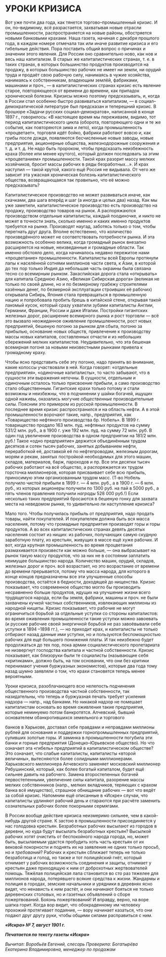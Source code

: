 # УРОКИ КРИЗИСА

Вот уже почти два года, как тянется торгово–промышленный кризис. И он, по–видимому, всё разрастается, захватывая новые отрасли промышленности, распространяется на новые районы, обостряется новыми банковыми крахами. Наша газета, начиная с декабря прошлого года, в каждом номере отмечала так или иначе развитие кризиса и его гибельные действия. Пора поставить общий вопрос о причинах и значении этого явления. Для России оно сравнительно ново, как нов и весь наш капитализм. В старых же капиталистических странах, т. е. в таких странах, в которых большинство продуктов производится на продажу, в которых большинство рабочих не имеет ни земли, ни орудий труда и продаёт свою рабочую силу, нанимаясь в чужие хозяйства, нанимаясь к собственникам, владеющим землёй, фабриками, машинами и проч., — в капиталистических странах кризис есть явление старое, повторяющееся от времени до времени, как припадок хронической болезни. Кризисы можно поэтому предсказывать, и, когда в России стал особенно быстро развиваться капитализм, — в социал–демократической литературе был предсказан и теперешний кризис. В брошюре «Задачи русских социал–демократов», написанной в конце 1897 г., говорилось: «В настоящее время мы переживаем, видимо, тот период капиталистического цикла (оборота, повторяющего одни и те же события, как повторяются зима и лето), когда промышленность «процветает», торговля идёт бойко, фабрики работают вовсю и, как грибы после дождя, появляются бесчисленные новые заводы, новые предприятия, акционерные общества, железнодорожные сооружения и т. д. и т. д. Не надо быть пророком, чтобы предсказать неизбежность краха (более или менее крутого), который должен последовать за этим «процветанием» промышленности. Такой крах разорит массу мелких хозяйчиков, бросит массы рабочих в ряды безработных…». И крах наступил — такой крутой, какого ещё Россия не видывала. От чего же зависит эта ужасная хроническая болезнь капиталистического общества, возвращающаяся так правильно, что её можно предсказывать?

Капиталистическое производство не может развиваться иначе, как скачками, два шага вперёд и шаг (а иногда и целых два) назад. Как мы уже заметили, капиталистическое производство есть производство на продажу, производство товаров на рынок. А распоряжаются производством отдельные капиталисты, каждый поодиночке, и никто не может в точности знать, сколько именно и каких именно продуктов требуется на рынке. Производят наугад, заботясь только о том, чтобы перегнать друг друга. Вполне естественно, что количество произведённого может не соответствовать потребности рынка. И эта возможность особенно велика, когда громадный рынок внезапно расширяется на новые, неизведанные и громадные области. Так именно обстояло дело, когда начиналось недавно пережитое нами «процветание» промышленности. Капиталисты всей Европы протянули лапы к населённой сотнями миллионов части света, к Азии, в которой до тех пор только Индия да небольшая часть окраины была связана тесно со всемирным рынком. Закаспийская дорога стала «открывать» для капитала Среднюю Азию, «Великая Сибирская дорога» (великая не только по своей длине, но и по безмерному грабежу строителями казённых денег, по безмерной эксплуатации строивших её рабочих) открывала Сибирь, Япония стала превращаться в промышленную нацию и попробовала пробить брешь в китайской стене, открывая такой лакомый кусок, который сразу ухватили зубами капиталисты Англии, Германии, Франции, России и даже Италии. Постройки гигантских железных дорог, расширение всемирного рынка и рост торговли — всё это вызвало неожиданное оживление промышленности, рост новых предприятий, бешеную погоню за рынком для сбыта, погоню за прибылью, основание новых обществ, привлечение к производству массы новых капиталов, составленных отчасти и из небольших сбережений мелких капиталистов. Неудивительно, что эта бешеная всемирная погоня за новыми неизвестными рынками привела к громадному краху.

Чтобы ясно представить себе эту погоню, надо принять во внимание, какие колоссы участвовали в ней. Когда говорят: «отдельные предприятия», «одиночные капиталисты», то часто забывают, что в сущности эти выражения неточны. В сущности, отдельным и одиночным осталось только присвоение прибыли, а само производство стало общественным. Гигантские крахи только потому и стали возможны и неизбежны, что в подчинении у шайки богачей, ищущих одной наживы, оказались могучие _общественные_ производительные силы. Поясним это примером из русской промышленности. В последнее время кризис распространился и на область нефти. А в этой промышленности ворочают такие, напр., предприятия, как «Товарищество нефтяного производства бр. Нобель». В 1899 г. товарищество продало 163 млн. пуд. нефтяных продуктов на сумму 531/2 млн. руб., а в 1900 г. уже 192 млн. пуд. на сумму 72 млн. руб. В один год увеличение производства в одном предприятии на 181/2 млн. руб.! Такое «одно предприятие» держится объединённым трудом десятков и сотен тысяч рабочих, занятых добыванием нефти, переработкой её, доставкой её по нефтепроводам, железным дорогам, морям и рекам, занятых постройкой необходимых для этого машин, складов, материалов, барж, пароходов и пр. Все эти десятки тысяч рабочих работают на всё общество, а распоряжается их трудом горсточка миллионеров, которая присваивает себе всю прибыль, приносимую этим организованным трудом масс. (Т-во Нобель получило чистой прибыли в 1899 г. — 4 млн. руб., а в 1900 г. — 6 млн. руб., из которых акционеры получили по 1300 руб. на пай в 5000 руб., а пять членов правления получили _награды_ 528 000 руб.!) Если несколько таких предприятий бросаются в бешеную гонку для захвата места на неведомом рынке, то удивительно ли наступление кризиса?

Мало того. Чтобы получилась прибыль от предприятия, надо продать товары, найти покупателей. И покупателем должна быть вся масса населения, потому что громадные предприятия производят горы и горы продуктов. А во всех капиталистических странах девять десятых населения состоит из нищих: из рабочих, получающих самую скудную заработную плату, из крестьян, живущих в массе ещё хуже рабочих. И вот, когда крупная промышленность во время процветания размахивается произвести как можно больше, — она выбрасывает на рынок такую массу продуктов, что за них не в состоянии заплатить неимущее большинство народа. Количество машин, орудий, складов, железных дорог и проч. всё возрастает, но это возрастание от времени до времени прерывается, потому что масса народа, для которого в конце концов предназначены все эти улучшенные способы производства, остаётся в бедности, доходящей до нищенства. Кризис показывает, что современное общество могло бы производить несравненно больше продуктов, идущих на улучшение жизни всего трудящегося народа, если бы земля, фабрики, машины и проч. не были захвачены кучкой частных собственников, извлекающих миллионы из народной нищеты. Кризис показывает, что рабочие не могут ограничиться борьбой за отдельные уступки со стороны капиталистов: во время оживления промышленности такие уступки можно завоевать (и русские рабочие своей энергичной борьбой не раз завоёвывали себе уступки в 1894 –1898 гг.), — но приходит крах, и капиталисты не только отбирают назад данные ими уступки, но и пользуются беспомощностью рабочих для ещё большего понижения платы. И так неизбежно будет продолжаться до тех пор, пока армии социалистического пролетариата не низвергнут господства капитала и частной собственности. Кризис показывает, как близоруки были те социалисты (называющие себя «критиками», должно быть, на том основании, что они без критики перенимают учения буржуазных экономистов), которые два года тому назад шумно заявляли о том, что крахи становятся теперь менее вероятными.

Уроки кризиса, разоблачающего всю нелепость подчинения общественного производства частной собственности, так назидательны, что теперь и буржуазная печать требует усиления надзора — напр., над банками. Но никакой надзор не помешает капиталистам основать во время оживления такие предприятия, которые неминуемо потом банкротятся. Алчевский, бывший основателем обанкротившихся земельного и торгового

банков в Харькове, доставал себе правдами и неправдами миллионы рублей для основания и поддержки горнопромышленных предприятий, суливших золотые горы. И заминка в промышленности погубила эти банки и горные предприятия (Донецко–Юрьевское общество). Но что означает эта «гибель» предприятий в капиталистическом обществе? Это означает, что слабые капиталисты, капиталисты «второй величины», вытесняются более солидными миллионерами. Харьковского миллионера Алчевского заменяет московский миллионер Рябушинский, который, как более богатый капиталом, будет ещё сильнее давить на рабочего. Замена второстепенных богачей первостепенными, увеличение силы капитала, разорение массы мелких собственников (напр., мелких вкладчиков, теряющих с крахом банка всё имущество), страшное обнищание рабочих — вот что ведёт за собой кризис. Напомним ещё описанные в «Искре» случаи, что капиталисты удлиняют рабочий день и стараются при расчёте заменить сознательных рабочих более покорными сермягами.

В России вообще действие кризиса неизмеримо сильнее, чем в какой–нибудь другой стране. К застою в промышленности присоединяется у нас голодовка крестьян. Безработных рабочих высылают из городов в деревни, но куда будут высылать безработных крестьян? Высылкой рабочих хотят очистить от беспокойного народа города, но, может быть, высылаемым удастся пробудить хоть часть крестьян от их вековой покорности и поднять их на заявления не одних только просьб, но и _требований_? Рабочих и крестьян сближает теперь не только безработица и голод, но также и тот полицейский гнёт, который отнимает у рабочих возможность соединения и защиты, отнимает у крестьян даже приходящую к ним от доброхотных жертвователей помощь. Тяжёлая полицейская лапа становится во сто раз тяжелее для миллионов народа, потерявшего всякие средства к жизни. Жандармы и полиция в городах, земские начальники и урядники в деревнях ясно видят, что ненависть к ним растёт, и они начинают бояться не только деревенских столовых, но и газетных объявлений о сборе пожертвований. Боязнь пожертвований! И вправду, верно, на воре шапка горит. Когда вор видит, что обокраденному им человеку прохожий протягивает подаяние, — вору начинает казаться, что они подают друг другу руки, чтобы общими силами расправиться с ним.

**_«Искра» № 7, август 1901 г._**

**_Печатается по тексту газеты «Искра»_**

_Вычитал: Воробьёв Евгений, слесарь Проверила: Богатырёва Екатерина Владимировна, менеджер по продажам_